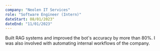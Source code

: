 ```yaml
---
company: "Neolen IT Services"
role: "Software Engineer (Intern)"
dateStart: 08/01/2023"
dateEnd: "11/01/2023"
---
```


Built RAG systems and improved the bot's accuracy by more than 80%. I was also involved with automating internal workflows of the company.
